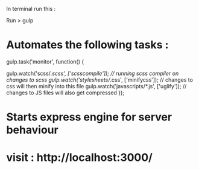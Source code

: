In terminal run this :

Run > gulp 

Automates the following tasks : 
==================================

gulp.task('monitor', function() {

  gulp.watch('scss/*.scss', ['scsscompile']); // running scss compiler on changes to scss 
  gulp.watch('stylesheets/*.css', ['minifycss']); // changes to css will then minify into this file
  gulp.watch('javascripts/*.js', ['uglify']); // changes  to JS files will also get compressed 
});

# Starts express engine for server behaviour

# visit : http://localhost:3000/ 
